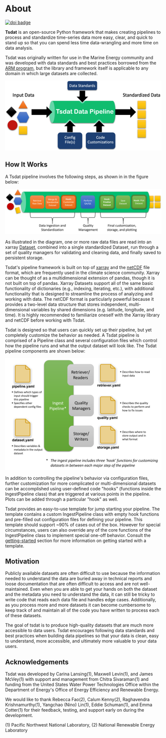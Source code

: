 # About

[![doi badge](https://zenodo.org/badge/DOI/10.5281/zenodo.5224641.svg)](https://doi.org/10.5281/zenodo.5224641)

**Tsdat** is an open-source Python framework that makes creating pipelines to process and standardize time-series data
more easy, clear, and quick to stand up so that you can spend less time data-wrangling and more time on data analysis.

Tsdat was originally written for use in the Marine Energy community and was developed with data standards and best
practices borrowed from the [ARM program](https://arm.gov), but the library and framework itself is applicable to any
domain in which large datasets are collected.

![Framework for data ingestion and standardization](figures/tsdat_pipeline.png)

## How It Works

A Tsdat pipeline involves the following steps, as shown in in the figure below:

![Overview of a Tsdat Data Ingestion Pipeline.](figures/tsdat_ingest_pipeline.png)

As illustrated in the diagram, one or more raw data files are read into an xarray
[Dataset](http://xarray.pydata.org/en/stable/generated/xarray.Dataset.html#xarray.Dataset), combined into a single
standardized Dataset, run through a set of quality managers for validating and cleaning data, and finally saved to
persistent storage.

Tsdat's pipeline framework is built on top of [xarray](http://xarray.pydata.org/en/stable/) and the
[netCDF](https://www.unidata.ucar.edu/software/netcdf/) file format, which are frequently used in the climate science
community. Xarray can be thought of as a multidimensional extension of pandas, though it is not built on top of pandas.
Xarray Datasets support all of the same basic functionality of dictionaries (e.g., indexing, iterating, etc.), with
additional functionality that is designed to streamline the process of analyzing and working with data. The netCDF
format is particularly powerful because it provides a two-level data structure that stores independent,
multi-dimensional variables by shared dimensions (e.g. latitude, longitude, and time). It is highly recommended to
familiarize oneself with the Xarray library and netCDF before working with Tsdat.

Tsdat is designed so that users can quickly set up their pipeline, but yet completely customize the behavior as needed.
A Tsdat pipeline is comprised of a Pipeline class and several configuration files which control how the pipeline runs
and what the output dataset will look like. The Tsdat pipeline components are shown below:

![Tsdat Pipeline Components.](figures/tsdat_pipeline_components.png)

In addition to controlling the pipeline's behavior via configuration files, further customization for more complicated
or multi-dimensional datasets can be accomplished using user-defined code "hooks" (functions inside the IngestPipeline
class) that are triggered at various points in the pipeline. Plots can be added through a particular "hook" as well.

Tsdat provides an easy-to-use template for jump starting your pipeline. The template contains a custom IngestPipeline
class with empty hook functions and pre-filled out configuration files for defining your pipeline. This template should
support ~90% of cases out of the box. However for special circumstances, users can also override any of the core
functions of the IngestPipeline class to implement special one-off behavior. Consult the
[getting-started](./getting_started.md) section for more information on getting started with a template.

## Motivation

Publicly available datasets are often difficult to use because the information needed to understand the data are
buried away in technical reports and loose documentation that are often difficult to access and are not well-maintained.
Even when you are able to get your hands on both the dataset and the metadata you need to understand the data, it can
still be tricky to write code that reads each data file and handles edge cases. Additionally, as you process more and
more datasets it can become cumbersome to keep track of and maintain all of the code you have written to process each
of these datasets.

The goal of tsdat is to produce high-quality datasets that are much more accessible to data users. Tsdat encourages
following data standards and best practices when building data pipelines so that your data is clean, easy to understand,
 more accessible, and ultimately more valuable to your data users.

## Acknowledgements

Tsdat was developed by Carina Lansing(1), Maxwell Levin(1), and James
McVey(1) with support and management from Chitra Sivaraman(1) and
funding from the United States Water Power Technologies Office within
the Department of Energy's Office of Energy Efficiency and Renewable
Energy.

We would like to thank Rebecca Fao(2), Calum Kenny(2), Raghavendra
Krishnamurthy(1), Yangchao (Nino) Lin(1), Eddie Schuman(1), and Emma
Cotter(1) for their feedback, testing, and support early on during the
development.

(1) Pacific Northwest National Laboratory, (2) National Renewable Energy
Laboratory
